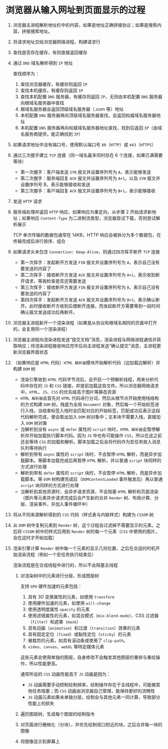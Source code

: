 # 浏览器从输入网址到页面显示的过程

1. 浏览器主进程解析地址栏中的内容，如果是地址正确拼接协议；如果是搜索内容，拼接搜索地址。
2. 将请求地址交给浏览器网络进程，构建请求行
3. 查找是否存在缓存，有则直接返回缓存
4. 通过 `DNS` 域名解析得到 `IP` 地址

   查找顺序为：

   1. 查找浏览器缓存，有缓存则返回 `IP`
   2. 查找本机缓存，有缓存则返回 `IP`
   3. 查找本机配置 `DNS` 服务器，有缓存则返回 `IP`，无则由本机配置 `DNS` 服务器向根域名服务器中查找
   4. 根域名服务器会返回顶级域名服务器（.com 等）地址
   5. 本机配置 `DNS` 服务器再向顶级域名服务器查找，会返回权威域名服务器地址
   6. 本机配置 `DNS` 服务器再向权威域名服务器地址查找，找到后返回 `IP`（由域名服务商提供，能正确找到 `IP`）

5. 如果请求地址中没有端口号，使用默认端口号 `80`（`HTTP`）或 `443`（`HTTPS`）
6. 通过三次握手建立 `TCP` 连接（同一域名最多同时存在 6 个连接，如果已满需要等待）

   - 第一次握手：客户端发送 `SYN` 报文并设置序列号为 `A`，表示能够发送
   - 第二次握手：服务端回复 `ACK` 报文并设置序列号为 `A+1`，以及 `SYN` 报文并设置序列号 B，表示能够接收和发送
   - 第三次握手：客户端回复 `ACK` 报文并设置序列号为 `B+1`，表示能够接收

7. 发送 `HTTP` 请求
8. 服务端处理并返回 `HTTP` 响应，如果响应为重定向，从步骤 2 开始请求新地址；如果响应 `Content-Type` 为二进制流类型，浏览器尝试下载，否则尝试解析展示

   TCP 单次传输的数据包通常在 14KB，HTTP 响应会被拆分为多个数据包，在传输完成后进行排序、组合

9. 如果请求头未包含 `Connection: Keep-Alive`，则通过四次挥手断开 `TCP` 连接

   - 第一次挥手：发起断开方发送 `FIN` 报文并设置序列号为 `A`，表示自己没有要发送的内容了
   - 第二次挥手：接收断开方发送 `ACK` 报文并设置序列号为 `A+1`，表示收到断开请求，等我检查是否还需要发送
   - 第三次挥手：接收断开方发送 `FIN` 报文并设置序列号为 `B`，表示自己没有要发送的内容了
   - 第四次挥手：发起断开方发送 `ACK` 报文并设置序列号为 `B+1`，表示确认断开。此时接收断开方收到后便断开连接，而发起断开方需要等到一段时间确认报文发送成功后再断开。

10. 浏览器主进程新开一个渲染进程（如果是从协议和根域名相同的页面中打开的，会复用同一个渲染进程）
11. 浏览器主进程向渲染进程发送“提交文档”消息，渲染进程与网络进程通信并获取响应；待渲染进程接收响应完毕后向主进程发送“确认提交”消息，主进程更新浏览器界面状态
12. （如果响应是 `HTML` 代码）`HTML 解析器`模块开始解析代码（边加载边解析）并构建 `DOM` 树

    - 渲染引擎收到 `HTML` 代码字节流后，会开启一个预解析线程，用来分析代码中存在的 `JS` 和 `CSS` 链接，并提前加载这些文件。所以浏览器网络请求中，`HTML`、`JS`、`CSS` 的优先级高于图片等静态资源
    - `HTML 解析器`会首先对 `HTML` 代码进行分词，然后从根节点开始使用栈结构的方式构建 `DOM` 树。栈底为全局 `Document` 对象，然后每一个开始标签进行入栈，当结束标签入栈时会匹配对应的开始标签，匹配成功后表示这段代码解析完成，便会取出加入 `DOM` 树对象中；文本块不需要入栈，直接加入 `DOM` 树对象
    - 当解析到没有 `async` 或 `defer` 属性的 `script` 块时，`HTML 解析器`会暂停解析并开始加载执行脚本代码。因为 `JS` 中也有可能操作 `CSS`，所以在这之前还会等待 `CSS` 的加载和解析。脚本加载之后会将代码作为宏任务放入消息队列等待执行
    - 解析到带有 `async` 属性的 `script` 块时，不会暂停 `HTML` 解析，而是异步加载脚本。等脚本加载完成后再暂停 `HTML` 解析，并以普通 `script` 块同样的方式进行处理
    - 解析到带有 `defer` 属性的 `script` 块时，不会暂停 `HTML` 解析，而是异步加载脚本。等 `DOM` 树构建完成后（`DOMContentLoaded` 事件触发后）再以普通 `script` 块同样的方式进行处理
    - 当解析到其他资源时，会异步请求资源，不会阻塞 `HTML` 解析和页面渲染（图片等元素异步请求完成后会产生新的合并 `Render` 树、布局计算、分层、渲染事件，并加入事件循环中）

13. 将从不同来源解析得到的 `CSS` 代码（样式表与内联样式）构建为 `CSSOM` 树
14. 从 `DOM` 树中复制元素到 `Render` 树，这个过程会过滤掉不需要显示的元素。之后将 `CSSOM` 树中的样式应用到 `Render` 树的每一个元素（`CSS` 中使用的图片，会在这时才开始加载）
15. 渲染引擎计算 `Render` 树中每一个元素的显示几何位置，之后在合适的时机开始渲染流程（例如一个宏任务执行结束后）

    渲染流程是在合成线程中进行的，所以不会阻塞主线程

    1. 对渲染树中的元素进行分层，形成图层树

       支持 `GPU` 硬件加速的元素包括：

       1. 具有 3D 变换属性的元素，如使用 `transform`
       2. 使用硬件加速的元素，如使用 `will-change`
       3. 使用透明度属性 `opacity` 的元素
       4. 使用滤镜属性的元素，如混合模式（`mix-blend-mode`）、CSS 过滤器（`filter`）和遮罩（`mask`）
       5. 具有动画（`animation`）和过渡（`transition`）效果的元素
       6. 具有固定定位（`fixed`）或黏性定位（`sticky`）的元素
       7. 被裁剪的元素，如具有滚动条或使用了 `clip-path`。
       8. `video`、`canvas`、`webGL` 等特定媒体元素

       这些元素会使用单独的图层，自身修改不会触发其他图层的重排与重绘操作，所以性能更高。

       通常所说的 `CSS` 动画性能高于 `JS` 动画是因为：

       - `JS` 动画需要手动控制绘制频率，绘制操作存在于主线程中，可能被其他任务阻塞；而 `CSS` 动画由浏览器自己管理，能保持更好的流畅性
       - `JS` 动画元素如果未单独分层，绘制会与其他元素一同计算，导致部分性能上的损失

    2. 遍历图层树，生成每个图层的绘制指令
    3. 对页面进行栅格化（分块），并优先绘制视口附近的块，之后合并每一块的图像
    4. 将图像显示到屏幕上
